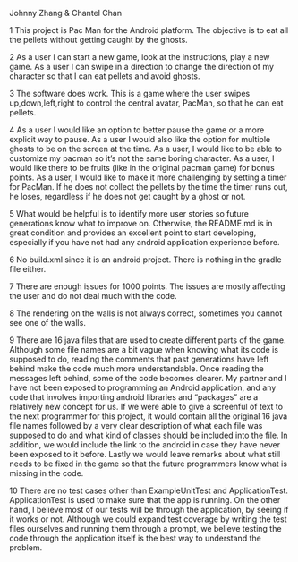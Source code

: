 Johnny Zhang & Chantel Chan

1 This project is Pac Man for the Android platform. The objective is to eat all the pellets without getting caught by the ghosts.

2 As a user I can start a new game, look at the instructions, play a new game. As a user I can swipe in a direction to change the direction of my character so that I can eat pellets and avoid ghosts.

3 The software does work. This is a game where the user swipes up,down,left,right to control the central avatar, PacMan, so that he can eat pellets.

4 As a user I would like an option to better pause the game or a more explicit way to pause. As a user I would also like the option for multiple ghosts to be on the screen at the time. As a user, I would like to be able to customize my pacman so it’s not the same boring character. As a user, I would like there to be fruits (like in the original pacman game) for bonus points. As a user, I would like to make it more challenging by setting a timer for PacMan. If he does not collect the pellets by the time the timer runs out, he loses, regardless if he does not get caught by a ghost or not.

5 What would be helpful is to identify more user stories so future generations know what to improve on. Otherwise, the README.md is in great condition and provides an excellent point to start developing, especially if you have not had any android application experience before.

6 No build.xml since it is an android project. There is nothing in the gradle file either.

7 There are enough issues for 1000 points. The issues are mostly affecting the user and do not deal much with the code.

8 The rendering on the walls is not always correct, sometimes you cannot see one of the walls.

9 There are 16 java files that are used to create different parts of the game. Although some file names are a bit vague when knowing what its code is supposed to do, reading the comments that past generations have left behind make the code much more understandable. Once reading the messages left behind, some of the code becomes clearer. My partner and I have not been exposed to programming an Android application, and any code that involves importing android libraries and “packages” are a relatively new concept for us. If we were able to give a screenful of text to the next programmer for this project, it would contain all the original 16 java file names followed by a very clear description of what each file was supposed to do and what kind of classes should be included into the file. In addition, we would include the link to the android in case they have never been exposed to it before. Lastly we would leave remarks about what still needs to be fixed in the game so that the future programmers know what is missing in the code.

10 There are no test cases other than ExampleUnitTest and ApplicationTest. ApplicationTest is used to make sure that the app is running. On the other hand, I believe most of our tests will be through the application, by seeing if it works or not. Although we could expand test coverage by writing the test files ourselves and running them through a prompt, we believe testing the code through the application itself is the best way to understand the problem.

